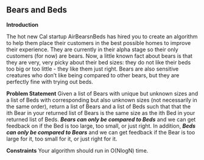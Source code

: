 ## Bears and Beds
<b>Introduction</b>

The hot new Cal startup AirBearsnBeds has hired you to create an algorithm to help them place their customers in the best possible 
homes to improve their experience. They are currently in their alpha stage so their only customers (for now) are bears. 
Now, a little known fact about bears is that they are very, very picky about their bed sizes: 
they do not like their beds too big or too little - they like them just right. 
Bears are also sensitive creatures who don’t like being compared to other bears, but they are perfectly fine with trying out beds.

<b>Problem Statement</b>
Given a list of Bears with unique but unknown sizes and a list of Beds with corresponding but also unknown sizes 
(not necessarily in the same order), return a list of Bears and a list of Beds such that that the ith Bear in your returned list of 
Bears is the same size as the ith Bed in your returned list of Beds. <b><i>Bears can only be compared to Beds</i></b> and we can 
get feedback on if the Bed is too large, too small, or just right. In addition, <b><i>Beds can only be compared to Bears</i></b> and 
we can get feedback if the Bear is too large for it, too small for it, or just right for it.

<b>Constraints</b>
Your algorithm should run in O(NlogN) time.
